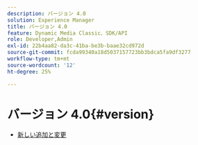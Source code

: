 ```yaml
---
description: バージョン 4.0
solution: Experience Manager
title: バージョン 4.0
feature: Dynamic Media Classic、SDK/API
role: Developer,Admin
exl-id: 22b4aa82-da3c-41ba-be3b-baae32cd972d
source-git-commit: fcda99340a18d5037157723bb3bdca5fa9df3277
workflow-type: tm+mt
source-wordcount: '12'
ht-degree: 25%

---
```


# バージョン 4.0{#version}

* [新しい追加と変更](r-4-0-new.md)
